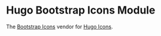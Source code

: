 # Hugo Bootstrap Icons Module

The [Bootstrap Icons](https://icons.getbootstrap.com/) vendor for [Hugo Icons](https://github.com/razonyang/hugo-mod-icons).
